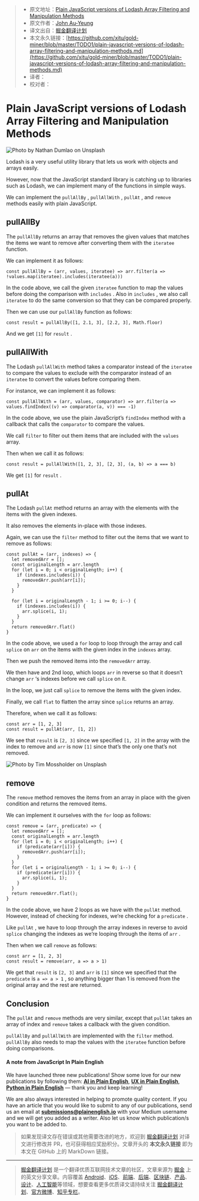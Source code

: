> * 原文地址：[Plain JavaScript versions of Lodash Array Filtering and Manipulation Methods](https://medium.com/javascript-in-plain-english/plain-javascript-versions-of-lodash-array-filtering-and-manipulation-methods-2469e2c6a5fa)
> * 原文作者：[John Au-Yeung](https://medium.com/@hohanga)
> * 译文出自：[掘金翻译计划](https://github.com/xitu/gold-miner)
> * 本文永久链接：[https://github.com/xitu/gold-miner/blob/master/TODO1/plain-javascript-versions-of-lodash-array-filtering-and-manipulation-methods.md](https://github.com/xitu/gold-miner/blob/master/TODO1/plain-javascript-versions-of-lodash-array-filtering-and-manipulation-methods.md)
> * 译者：
> * 校对者：

# Plain JavaScript versions of Lodash Array Filtering and Manipulation Methods

![Photo by [Nathan Dumlao](https://unsplash.com/@nate_dumlao?utm_source=medium&utm_medium=referral) on [Unsplash](https://unsplash.com?utm_source=medium&utm_medium=referral)](https://cdn-images-1.medium.com/max/13440/0*D1uL9uNDvEenTo3Z)

Lodash is a very useful utility library that lets us work with objects and arrays easily.

However, now that the JavaScript standard library is catching up to libraries such as Lodash, we can implement many of the functions in simple ways.

We can implement the `pullAllBy` , `pullAllWith` , `pullAt` , and `remove` methods easily with plain JavaScript.

## pullAllBy

The `pullAllBy` returns an array that removes the given values that matches the items we want to remove after converting them with the `iteratee` function.

We can implement it as follows:

```
const pullAllBy = (arr, values, iteratee) => arr.filter(a => !values.map(iteratee).includes(iteratee(a)))
```

In the code above, we call the given `iteratee` function to map the values before doing the comparison with `includes` . Also in `includes` , we also call `iteratee` to do the same conversion so that they can be compared properly.

Then we can use our `pullAllBy` function as follows:

```
const result = pullAllBy([1, 2.1, 3], [2.2, 3], Math.floor)
```

And we get `[1]` for `result` .

## pullAllWith

The Lodash `pullAllWith` method takes a comparator instead of the `iteratee` to compare the values to exclude with the comparator instead of an `iteratee` to convert the values before comparing them.

For instance, we can implement it as follows:

```
const pullAllWith = (arr, values, comparator) => arr.filter(a => values.findIndex((v) => comparator(a, v)) === -1)
```

In the code above, we use the plain JavaScript’s `findIndex` method with a callback that calls the `comparator` to compare the values.

We call `filter` to filter out them items that are included with the `values` array.

Then when we call it as follows:

```
const result = pullAllWith([1, 2, 3], [2, 3], (a, b) => a === b)
```

We get `[1]` for `result` .

## pullAt

The Lodash `pullAt` method returns an array with the elements with the items with the given indexes.

It also removes the elements in-place with those indexes.

Again, we can use the `filter` method to filter out the items that we want to remove as follows:

```
const pullAt = (arr, indexes) => {
  let removedArr = [];
  const originalLength = arr.length
  for (let i = 0; i < originalLength; i++) {
    if (indexes.includes(i)) {
      removedArr.push(arr[i]);
    }
  }

  for (let i = originalLength - 1; i >= 0; i--) {
    if (indexes.includes(i)) {
      arr.splice(i, 1);
    }
  }
  return removedArr.flat()
}
```

In the code above, we used a `for` loop to loop through the array and call `splice` on `arr` on the items with the given index in the `indexes` array.

Then we push the removed items into the `removedArr` array.

We then have and 2nd loop, which loops `arr` in reverse so that it doesn’t change `arr` ‘s indexes before we call `splice` on it.

In the loop, we just call `splice` to remove the items with the given index.

Finally, we call `flat` to flatten the array since `splice` returns an array.

Therefore, when we call it as follows:

```
const arr = [1, 2, 3]
const result = pullAt(arr, [1, 2])
```

We see that `result` is `[2, 3]` since we specified `[1, 2]` in the array with the index to remove and `arr` is now `[1]` since that’s the only one that’s not removed.

![Photo by [Tim Mossholder](https://unsplash.com/@timmossholder?utm_source=medium&utm_medium=referral) on [Unsplash](https://unsplash.com?utm_source=medium&utm_medium=referral)](https://cdn-images-1.medium.com/max/16384/0*3y4v9xXTGABfhW8F)

## remove

The `remove` method removes the items from an array in place with the given condition and returns the removed items.

We can implement it ourselves with the `for` loop as follows:

```
const remove = (arr, predicate) => {
  let removedArr = [];
  const originalLength = arr.length
  for (let i = 0; i < originalLength; i++) {
    if (predicate(arr[i])) {
      removedArr.push(arr[i]);
    }
  }
  for (let i = originalLength - 1; i >= 0; i--) {
    if (predicate(arr[i])) {
      arr.splice(i, 1);
    }
  }
  return removedArr.flat();
}
```

In the code above, we have 2 loops as we have with the `pullAt` method. However, instead of checking for indexes, we’re checking for a `predicate` .

Like `pullAt` , we have to loop through the array indexes in reverse to avoid `splice` changing the indexes as we’re looping through the items of `arr` .

Then when we call `remove` as follows:

```
const arr = [1, 2, 3]
const result = remove(arr, a => a > 1)
```

We get that `result` is `[2, 3]` and `arr` is `[1]` since we specified that the `predicate` is `a => a > 1` , so anything bigger than 1 is removed from the original array and the rest are returned.

## Conclusion

The `pullAt` and `remove` methods are very similar, except that `pullAt` takes an array of index and `remove` takes a callback with the given condition.

`pullAllBy` and `pullAllWith` are implemented with the `filter` method. `pullAllBy` also needs to map the values with the `iteratee` function before doing comparisons.

#### A note from JavaScript In Plain English

We have launched three new publications! Show some love for our new publications by following them: [**AI in Plain English**](https://medium.com/ai-in-plain-english), [**UX in Plain English**](https://medium.com/ux-in-plain-english), **[Python in Plain English](https://medium.com/python-in-plain-english)** — thank you and keep learning!

We are also always interested in helping to promote quality content. If you have an article that you would like to submit to any of our publications, send us an email at **[submissions@plainenglish.io](mailto:submissions@plainenglish.io)** with your Medium username and we will get you added as a writer. Also let us know which publication/s you want to be added to.

> 如果发现译文存在错误或其他需要改进的地方，欢迎到 [掘金翻译计划](https://github.com/xitu/gold-miner) 对译文进行修改并 PR，也可获得相应奖励积分。文章开头的 **本文永久链接** 即为本文在 GitHub 上的 MarkDown 链接。

---

> [掘金翻译计划](https://github.com/xitu/gold-miner) 是一个翻译优质互联网技术文章的社区，文章来源为 [掘金](https://juejin.im) 上的英文分享文章。内容覆盖 [Android](https://github.com/xitu/gold-miner#android)、[iOS](https://github.com/xitu/gold-miner#ios)、[前端](https://github.com/xitu/gold-miner#前端)、[后端](https://github.com/xitu/gold-miner#后端)、[区块链](https://github.com/xitu/gold-miner#区块链)、[产品](https://github.com/xitu/gold-miner#产品)、[设计](https://github.com/xitu/gold-miner#设计)、[人工智能](https://github.com/xitu/gold-miner#人工智能)等领域，想要查看更多优质译文请持续关注 [掘金翻译计划](https://github.com/xitu/gold-miner)、[官方微博](http://weibo.com/juejinfanyi)、[知乎专栏](https://zhuanlan.zhihu.com/juejinfanyi)。
